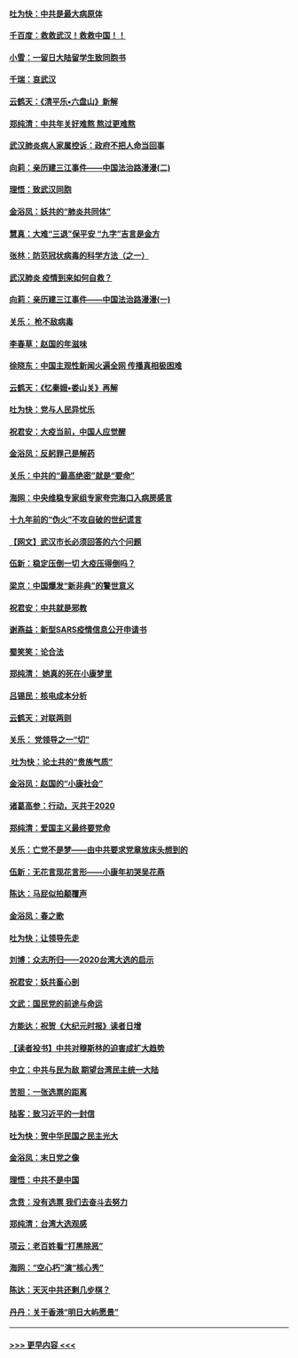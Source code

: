 #### [吐为快：中共是最大病原体](../pages/nsc993/n11836748.md?t=02011544) 
#### [千百度：救救武汉！救救中国！！](../pages/nsc993/n11836145.md?t=02011544) 
#### [小雪：一留日大陆留学生致同胞书](../pages/nsc993/n11834624.md?t=02011544) 
#### [千瑞：哀武汉](../pages/nsc993/n11833647.md?t=02011544) 
#### [云鹤天：《清平乐▪六盘山》新解](../pages/nsc993/n11833611.md?t=02011544) 
#### [郑纯清：中共年关好难熬 熬过更难熬](../pages/nsc993/n11833489.md?t=02011544) 
#### [武汉肺炎病人家属控诉：政府不把人命当回事](../pages/nsc993/n11833205.md?t=02011544) 
#### [向莉：亲历建三江事件——中国法治路漫漫(二)](../pages/nsc993/n11829102.md?t=02011544) 
#### [理悟：致武汉同胞](../pages/nsc993/n11831522.md?t=02011544) 
#### [金浴凤：妖共的“肺炎共同体”](../pages/nsc993/n11829448.md?t=02011544) 
#### [慧真：大难“三退”保平安 “九字”吉言是金方](../pages/nsc993/n11829501.md?t=02011544) 
#### [张林：防范冠状病毒的科学方法（之一）](../pages/nsc993/n11828618.md?t=02011544) 
#### [武汉肺炎 疫情到来如何自救？](../pages/nsc993/n11827632.md?t=02011544) 
#### [向莉：亲历建三江事件——中国法治路漫漫(一)](../pages/nsc993/n11827190.md?t=02011544) 
#### [关乐： 枪不敌病毒](../pages/nsc993/n11826746.md?t=02011544) 
#### [李春草：赵国的年滋味](../pages/nsc993/n11826321.md?t=02011544) 
#### [徐晓东：中国主观性新闻火遍全网 传播真相极困难](../pages/nsc993/n11826508.md?t=02011544) 
#### [云鹤天：《忆秦娥▪娄山关》再解](../pages/nsc993/n11824682.md?t=02011544) 
#### [吐为快：党与人民异忧乐](../pages/nsc993/n11824660.md?t=02011544) 
#### [祝君安：大疫当前，中国人应觉醒](../pages/nsc993/n11821946.md?t=02011544) 
#### [金浴凤：反躬罪己是解药](../pages/nsc993/n11820280.md?t=02011544) 
#### [关乐：中共的“最高绝密”就是“要命”](../pages/nsc993/n11816946.md?t=02011544) 
#### [海网：中央维稳专家组专家夸完海口入病房感言](../pages/nsc993/n11815138.md?t=02011544) 
#### [十九年前的“伪火”不攻自破的世纪谎言](../pages/nsc993/n11813238.md?t=02011544) 
#### [【网文】武汉市长必须回答的六个问题](../pages/nsc993/n11813848.md?t=02011544) 
#### [伍新：稳定压倒一切 大疫压得倒吗？](../pages/nsc993/n11812634.md?t=02011544) 
#### [梁京：中国爆发“新非典”的警世意义](../pages/nsc993/n11812554.md?t=02011544) 
#### [祝君安：中共就是邪教](../pages/nsc993/n11812431.md?t=02011544) 
#### [谢燕益：新型SARS疫情信息公开申请书](../pages/nsc993/n11808840.md?t=02011544) 
#### [蜀笑笑：论合法](../pages/nsc993/n11808064.md?t=02011544) 
#### [郑纯清： 她真的死在小康梦里](../pages/nsc993/n11806623.md?t=02011544) 
#### [吕锡民：核电成本分析](../pages/nsc993/n11806284.md?t=02011544) 
#### [云鹤天：对联两则](../pages/nsc993/n11805957.md?t=02011544) 
#### [关乐： 党领导之一“切”](../pages/nsc993/n11804505.md?t=02011544) 
#### [ 吐为快：论土共的“贵族气质”](../pages/nsc993/n11804490.md?t=02011544) 
#### [金浴凤：赵国的“小康社会”](../pages/nsc993/n11804452.md?t=02011544) 
#### [诸葛高参：行动，灭共于2020](../pages/nsc993/n11804120.md?t=02011544) 
#### [郑纯清：爱国主义最终要党命](../pages/nsc993/n11802197.md?t=02011544) 
#### [关乐：亡党不是梦——由中共要求党章放床头想到的](../pages/nsc993/n11802156.md?t=02011544) 
#### [伍新：无花言现花言形——小康年初哭吴花燕](../pages/nsc993/n11800044.md?t=02011544) 
#### [陈达：马屁似拍颠覆声](../pages/nsc993/n11800010.md?t=02011544) 
#### [金浴凤：春之歌](../pages/nsc993/n11797687.md?t=02011544) 
#### [吐为快：让领导先走](../pages/nsc993/n11797512.md?t=02011544) 
#### [刘博：众志所归——2020台湾大选的启示](../pages/nsc993/n11796878.md?t=02011544) 
#### [祝君安：妖共畜心剖](../pages/nsc993/n11794273.md?t=02011544) 
#### [文武：国民党的前途与命运](../pages/nsc993/n11794198.md?t=02011544) 
#### [方能达：祝贺《大纪元时报》读者日增](../pages/nsc993/n11793807.md?t=02011544) 
#### [【读者投书】中共对穆斯林的迫害成扩大趋势](../pages/nsc993/n11791371.md?t=02011544) 
#### [中立：中共与民为敌 期望台湾民主统一大陆](../pages/nsc993/n11790392.md?t=02011544) 
#### [苦胆：一张选票的距离](../pages/nsc993/n11788914.md?t=02011544) 
#### [陆客：致习近平的一封信](../pages/nsc993/n11788867.md?t=02011544) 
#### [吐为快：贺中华民国之民主光大](../pages/nsc993/n11788618.md?t=02011544) 
#### [金浴凤：末日党之像](../pages/nsc993/n11787475.md?t=02011544) 
#### [理悟：中共不是中国](../pages/nsc993/n11787463.md?t=02011544) 
#### [念贲：没有选票  我们去奋斗去努力](../pages/nsc993/n11787398.md?t=02011544) 
#### [郑纯清：台湾大选观感](../pages/nsc993/n11786210.md?t=02011544) 
#### [项云：老百姓看“打黑除恶”](../pages/nsc993/n11785398.md?t=02011544) 
#### [海网：“空心朽”演“核心秀”](../pages/nsc993/n11783874.md?t=02011544) 
#### [陈达：天灭中共还剩几步棋？](../pages/nsc993/n11783719.md?t=02011544) 
#### [丹丹：关于香港“明日大屿愿景”](../pages/nsc993/n11783273.md?t=02011544) 

----
#### [ >>> 更早内容 <<< ](../indexes/nsc993-earlier.md)
